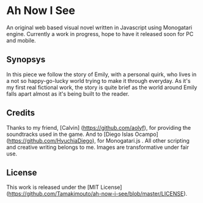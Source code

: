 # Ah Now I See
An original web based visual novel written in Javascript using Monogatari engine.
Currently a work in progress, hope to have it released soon for PC and mobile.

## Synopsys
In this piece we follow the story of Emily, with a personal quirk, who lives
in a not so happy-go-lucky world trying to make it through everyday. As it's my
first real fictional work, the story is quite brief as the world around Emily
falls apart almost as it's being built to the reader.

## Credits
Thanks to my friend, [Calvin] (https://github.com/aolyf), for providing the soundtracks used in the game. And to
[Diego Islas Ocampo] (https://github.com/HyuchiaDiego), for Monogatari.js . All other scripting and creative writing
belongs to me. Images are transformative under fair use.

## License
This work is released under the [MIT License] (https://github.com/Tamakimouto/ah-now-i-see/blob/master/LICENSE).
